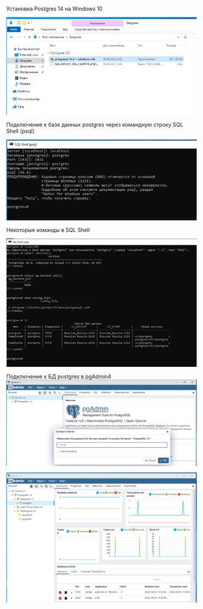 Установка Postgres 14 на Windows 10

![Установка](https://github.com/MariKuznetsova/StudyDatabases/blob/main/homework/1.6.%20%D0%A3%D1%81%D1%82%D0%B0%D0%BD%D0%BE%D0%B2%D0%BA%D0%B0%20Postgres/1.%D0%97%D0%B0%D0%BF%D1%83%D1%81%D0%BA_%D1%83%D1%81%D1%82%D0%B0%D0%BD%D0%BE%D0%B2%D0%BA%D0%B8.png?raw=true)


Подключение к базе данных postgres через командную строку SQL Shell (psql)

![Подключение через командную строку](https://github.com/MariKuznetsova/StudyDatabases/blob/main/homework/1.6.%20%D0%A3%D1%81%D1%82%D0%B0%D0%BD%D0%BE%D0%B2%D0%BA%D0%B0%20Postgres/6.%D0%9F%D0%BE%D0%B4%D0%BA%D0%BB%D1%8E%D1%87%D0%B5%D0%BD%D0%B8%D0%B5_%D0%BA_%D1%81%D0%B5%D1%80%D0%B2%D0%B5%D1%80%D1%83.png?raw=true)

Некоторые команды в SQL Shell

![Команды в SQL Shell](https://github.com/MariKuznetsova/StudyDatabases/blob/main/homework/1.6.%20%D0%A3%D1%81%D1%82%D0%B0%D0%BD%D0%BE%D0%B2%D0%BA%D0%B0%20Postgres/7.%D0%9D%D0%B5%D0%BA%D0%BE%D1%82%D0%BE%D1%80%D1%8B%D0%B5_%D0%BA%D0%BE%D0%BC%D0%B0%D0%BD%D0%B4%D1%8B_%D0%B2_SQLShell.png?raw=true)


Подключение к БД postgres в pgAdmin4
![Ввод пароля в pgAdmin](https://github.com/MariKuznetsova/StudyDatabases/blob/main/homework/1.6.%20%D0%A3%D1%81%D1%82%D0%B0%D0%BD%D0%BE%D0%B2%D0%BA%D0%B0%20Postgres/8.%D0%9F%D0%BE%D0%B4%D0%BA%D0%BB%D1%8E%D1%87%D0%B5%D0%BD%D0%B8%D0%B5_%D0%BA_postgres_%D0%B2_pgadmin.png?raw=true)

![Доступ к postgres через pgAdmin](https://github.com/MariKuznetsova/StudyDatabases/blob/main/homework/1.6.%20%D0%A3%D1%81%D1%82%D0%B0%D0%BD%D0%BE%D0%B2%D0%BA%D0%B0%20Postgres/9.%D0%9F%D0%BE%D0%B4%D0%BA%D0%BB%D1%8E%D1%87%D0%B5%D0%BD%D0%BE_%D0%BA_postgres_%D0%B2_pgadmin.png?raw=true)